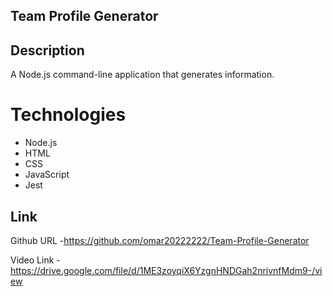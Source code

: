 ## Team Profile Generator

## Description

A Node.js command-line application that generates information.

# Technologies

- Node.js
- HTML
- CSS
- JavaScript
- Jest

## Link

Github URL -https://github.com/omar20222222/Team-Profile-Generator

Video Link -https://drive.google.com/file/d/1ME3zoyqiX6YzgnHNDGah2nrivnfMdm9-/view
